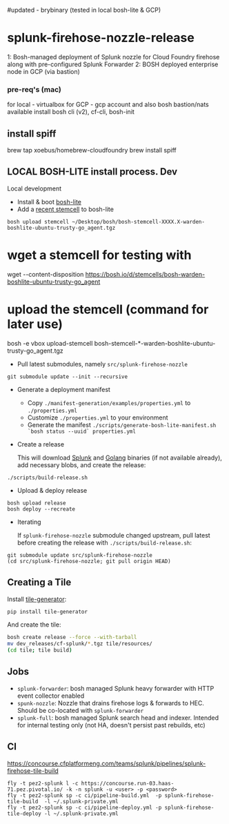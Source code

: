 #updated - brybinary (tested in local bosh-lite & GCP)

# splunk-firehose-nozzle-release

1: Bosh-managed deployment of Splunk nozzle for Cloud Foundry firehose along with pre-configured Splunk Forwarder
2: BOSH deployed enterprise node in GCP (via bastion)

### pre-req's (mac)
for local - virtualbox
for GCP - gcp account and also bosh bastion/nats available
install bosh cli (v2), cf-cli, bosh-init
## install spiff
brew tap xoebus/homebrew-cloudfoundry
brew install spiff


## LOCAL BOSH-LITE install process. Dev

Local development

* Install & boot [bosh-lite](https://github.com/cloudfoundry/bosh-lite) 
* Add a [recent stemcell](http://bosh.io/stemcells/bosh-warden-boshlite-ubuntu-trusty-go_agent) to bosh-lite
```
bosh upload stemcell ~/Desktop/bosh/bosh-stemcell-XXXX.X-warden-boshlite-ubuntu-trusty-go_agent.tgz
```

# wget a stemcell for testing with
wget --content-disposition https://bosh.io/d/stemcells/bosh-warden-boshlite-ubuntu-trusty-go_agent

# upload the stemcell (command for later use)
bosh -e vbox upload-stemcell bosh-stemcell-*-warden-boshlite-ubuntu-trusty-go_agent.tgz

* Pull latest submodules, namely `src/splunk-firehose-nozzle`
```
git submodule update --init --recursive
```

* Generate a deployment manifest
    * Copy `./manifest-generation/examples/properties.yml` to `./properties.yml`
    * Customize `./properties.yml` to your environment
    * Generate the manifest ``./scripts/generate-bosh-lite-manifest.sh `bosh status --uuid` properties.yml``

* Create a release

    This will download [Splunk](https://www.splunk.com/download.html) and [Golang](https://golang.org/dl/) binaries (if not available already), add necessary blobs, and create the release:
```
./scripts/build-release.sh
```

* Upload & deploy release
```
bosh upload release
bosh deploy --recreate
```

* Iterating

    If `splunk-firehose-nozzle` submodule changed upstream, pull latest before creating the release with `./scripts/build-release.sh`:
```
git submodule update src/splunk-firehose-nozzle
(cd src/splunk-firehose-nozzle; git pull origin HEAD)
```

## Creating a Tile
Install [tile-generator](https://github.com/cf-platform-eng/tile-generator):
```bash
pip install tile-generator
```

And create the tile:
```bash
bosh create release --force --with-tarball
mv dev_releases/cf-splunk/*.tgz tile/resources/
(cd tile; tile build)
```

## Jobs

* `splunk-forwarder`: bosh managed Splunk heavy forwarder with HTTP event collector enabled
* `spunk-nozzle`: Nozzle that drains firehose logs & forwards to HEC. Should be co-located with `splunk-forwarder` 
* `splunk-full`: bosh managed Splunk search head and indexer. Intended for internal testing only (not 
HA, doesn't persist past rebuilds, etc)

## CI

https://concourse.cfplatformeng.com/teams/splunk/pipelines/splunk-firehose-tile-build

```
fly -t pez2-splunk l -c https://concourse.run-03.haas-71.pez.pivotal.io/ -k -n splunk -u <user> -p <password>
fly -t pez2-splunk sp -c ci/pipeline-build.yml  -p splunk-firehose-tile-build  -l ~/.splunk-private.yml
fly -t pez2-splunk sp -c ci/pipeline-deploy.yml -p splunk-firehose-tile-deploy -l ~/.splunk-private.yml
```

